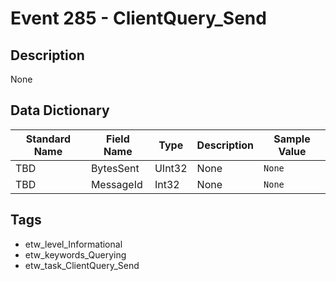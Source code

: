 # Event 285 - ClientQuery_Send

## Description
None

## Data Dictionary
|Standard Name|Field Name|Type|Description|Sample Value|
|---|---|---|---|---|
|TBD|BytesSent|UInt32|None|`None`|
|TBD|MessageId|Int32|None|`None`|

## Tags
* etw_level_Informational
* etw_keywords_Querying
* etw_task_ClientQuery_Send